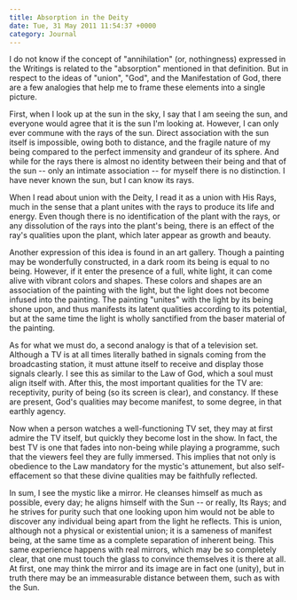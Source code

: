 ```yaml
---
title: Absorption in the Deity
date: Tue, 31 May 2011 11:54:37 +0000
category: Journal
---
```


I do not know if the concept of "annihilation" (or, nothingness) expressed
in the Writings is related to the "absorption" mentioned in that
definition. But in respect to the ideas of "union", "God", and the
Manifestation of God, there are a few analogies that help me to frame these
elements into a single picture.

First, when I look up at the sun in the sky, I say that I am seeing the
sun, and everyone would agree that it is the sun I'm looking at. However, I
can only ever commune with the rays of the sun. Direct association with the
sun itself is impossible, owing both to distance, and the fragile nature of
my being compared to the perfect immensity and grandeur of its sphere. And
while for the rays there is almost no identity between their being and that
of the sun -- only an intimate association -- for myself there is no
distinction. I have never known the sun, but I can know its rays.

When I read about union with the Deity, I read it as a union with His Rays,
much in the sense that a plant unites with the rays to produce its life and
energy. Even though there is no identification of the plant with the rays,
or any dissolution of the rays into the plant's being, there is an effect
of the ray's qualities upon the plant, which later appear as growth and
beauty.

Another expression of this idea is found in an art gallery. Though a
painting may be wonderfully constructed, in a dark room its being is equal
to no being. However, if it enter the presence of a full, white light, it
can come alive with vibrant colors and shapes. These colors and shapes are
an association of the painting with the light, but the light does not
become infused into the painting. The painting "unites" with the light by
its being shone upon, and thus manifests its latent qualities according to
its potential, but at the same time the light is wholly sanctified from the
baser material of the painting.

As for what we must do, a second analogy is that of a television
set. Although a TV is at all times literally bathed in signals coming from
the broadcasting station, it must attune itself to receive and display
those signals clearly. I see this as similar to the Law of God, which a
soul must align itself with. After this, the most important qualities for
the TV are: receptivity, purity of being (so its screen is clear), and
constancy. If these are present, God's qualities may become manifest, to
some degree, in that earthly agency.

Now when a person watches a well-functioning TV set, they may at first
admire the TV itself, but quickly they become lost in the show. In fact,
the best TV is one that fades into non-being while playing a programme,
such that the viewers feel they are fully immersed. This implies that not
only is obedience to the Law mandatory for the mystic's attunement, but
also self-effacement so that these divine qualities may be faithfully
reflected.

In sum, I see the mystic like a mirror. He cleanses himself as much as
possible, every day; he aligns himself with the Sun -- or really, Its Rays;
and he strives for purity such that one looking upon him would not be able
to discover any individual being apart from the light he reflects. This is
union, although not a physical or existential union; it is a sameness of
manifest being, at the same time as a complete separation of inherent
being. This same experience happens with real mirrors, which may be so
completely clear, that one must touch the glass to convince themselves it
is there at all. At first, one may think the mirror and its image are in
fact one (unity), but in truth there may be an immeasurable distance
between them, such as with the Sun.
